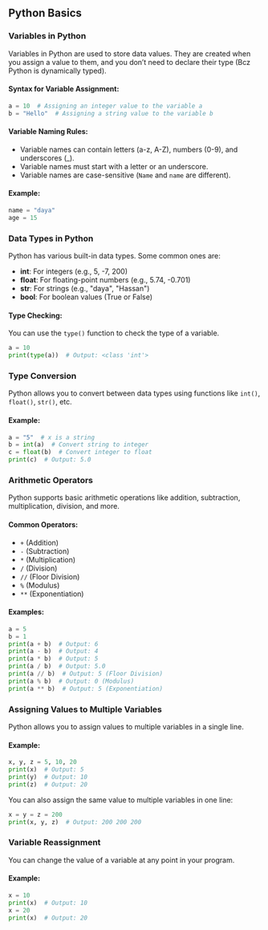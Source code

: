 ## Python Basics 

###  Variables in Python
Variables in Python are used to store data values. They are created when you assign a value to them, and you don’t need to declare their type (Bcz Python is dynamically typed).

#### **Syntax for Variable Assignment:**
```python
a = 10  # Assigning an integer value to the variable a
b = "Hello"  # Assigning a string value to the variable b
```

#### **Variable Naming Rules:**
- Variable names can contain letters (a-z, A-Z), numbers (0-9), and underscores (_).
- Variable names must start with a letter or an underscore.
- Variable names are case-sensitive (`Name` and `name` are different).

#### **Example:**
```python
name = "daya"
age = 15
```

###  Data Types in Python
Python has various built-in data types. Some common ones are:
- **int**: For integers (e.g., 5, -7, 200)
- **float**: For floating-point numbers (e.g., 5.74, -0.701)
- **str**: For strings (e.g., "daya", "Hassan")
- **bool**: For boolean values (True or False)

#### **Type Checking:**
You can use the `type()` function to check the type of a variable.
```python
a = 10
print(type(a))  # Output: <class 'int'>
```

###  Type Conversion
Python allows you to convert between data types using functions like `int()`, `float()`, `str()`, etc.

#### **Example:**
```python
a = "5"  # x is a string
b = int(a)  # Convert string to integer
c = float(b)  # Convert integer to float
print(c)  # Output: 5.0
```

###  Arithmetic Operators
Python supports basic arithmetic operations like addition, subtraction, multiplication, division, and more.

#### **Common Operators:**
- `+` (Addition)
- `-` (Subtraction)
- `*` (Multiplication)
- `/` (Division)
- `//` (Floor Division)
- `%` (Modulus)
- `**` (Exponentiation)

#### **Examples:**
```python
a = 5
b = 1
print(a + b)  # Output: 6
print(a - b)  # Output: 4
print(a * b)  # Output: 5
print(a / b)  # Output: 5.0
print(a // b)  # Output: 5 (Floor Division)
print(a % b)  # Output: 0 (Modulus)
print(a ** b)  # Output: 5 (Exponentiation)
```

###  Assigning Values to Multiple Variables
Python allows you to assign values to multiple variables in a single line.

#### **Example:**
```python
x, y, z = 5, 10, 20
print(x)  # Output: 5
print(y)  # Output: 10
print(z)  # Output: 20
```

You can also assign the same value to multiple variables in one line:
```python
x = y = z = 200
print(x, y, z)  # Output: 200 200 200
```

###  Variable Reassignment
You can change the value of a variable at any point in your program.

#### **Example:**
```python
x = 10
print(x)  # Output: 10
x = 20
print(x)  # Output: 20
```

